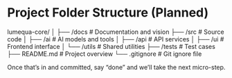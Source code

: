# Project Folder Structure (Planned)

lumequa-core/ │ ├── /docs             # Documentation and vision ├── /src              # Source code │   ├── /ai           # AI models and tools │   ├── /api          # API services │   ├── /ui           # Frontend interface │   └── /utils        # Shared utilities ├── /tests            # Test cases ├── README.md         # Project overview └── .gitignore        # Git ignore file

Once that’s in and committed, say “done” and we’ll take the next micro-step.
